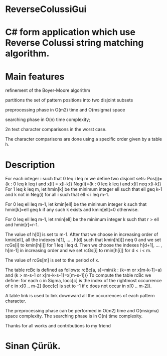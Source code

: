 # ReverseColussiGui
# C# form application which use Reverse Colussi string matching algorithm.
# Main features
refinement of the Boyer-Moore algorithm

partitions the set of pattern positions into two disjoint subsets

preprocessing phase in O(m2) time and O(msigma) space

searching phase in O(n) time complexity;

2n text character comparisons in the worst case.

The character comparisons are done using a specific order given by a table h.

# Description
For each integer i such that 0 leq i leq m we define two disjoint sets:
 	Pos(i)={k :  0 leq k leq i and x[i] = x[i-k]}
 	Neg(i)={k :  0 leq k leq i and x[i] neq x[i-k]}
For 1 leq k leq m, let hmin[k] be the minimum integer ell such that ell geq k-1 and k not in Neg(i) for all i such that ell < i leq m-1.

For 0 leq ell leq m-1, let kmin[ell] be the minimum integer k such that hmin[k]=ell geq k if any such k exists and kmin[ell]=0 otherwise.

For 0 leq ell leq m-1, let rmin[ell] be the minimum integer k such that r > ell and hmin[r]=r-1.

The value of h[0] is set to m-1. After that we choose in increasing order of kmin[ell], all the indexes h[1], ... , h[d] such that kmin[h[i]] neq 0 and we set rcGs[i] to kmin[h[i]] for 1 leq i leq d. Then we choose the indexes h[d+1], ... , h[m-1] in increasing order and we set rcGs[i] to rmin[h[i]] for d < i < m.

The value of rcGs[m] is set to the period of x.

The table rcBc is defined as follows: rcBc[a, s]=min{k :  (k=m or x[m-k-1]=a) and (k > m-s-1 or x[m-k-s-1]=x[m-s-1])} To compute the table rcBc we define: for each c in Sigma, locc[c] is the index of the rightmost occurrence of c in x[0 .. m-2] (locc[c] is set to -1 if c does not occur in x[0 .. m-2]).

A table link is used to link downward all the occurrences of each pattern character.

The preprocessing phase can be performed in O(m2) time and O(msigma) space complexity. The searching phase is in O(n) time complexity.


Thanks for all works and contributions to my friend 
# Sinan Çürük.
